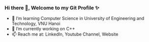 ### Hi there 👋, Welcome to my Git Profile ✨

- 🌱 I’m learning Computer Science in University of Engineering and Technology, VNU Hanoi
- 🔭 I’m currently working on C++
- 📫 Reach me at: LinkedIn, Youtube Channel, Website

<!--
**quiin1/quiin1** is a ✨ _special_ ✨ repository because its `README.md` (this file) appears on your GitHub profile.

Here are some ideas to get you started:

- 🔭 I’m currently working on ...
- 🌱 I’m currently learning ...
- 👯 I’m looking to collaborate on ...
- 🤔 I’m looking for help with ...
- 💬 Ask me about ...
- 📫 How to reach me: ...
- 😄 Pronouns: ...
- ⚡ Fun fact: ...
-->
